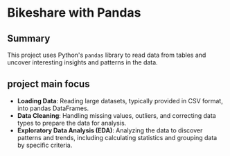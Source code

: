 # Bikeshare with Pandas

## Summary

This project uses Python's `pandas` library to read data from tables and uncover interesting insights and patterns in the data.

## project main focus

- **Loading Data**: Reading large datasets, typically provided in CSV format, into pandas DataFrames.
- **Data Cleaning**: Handling missing values, outliers, and correcting data types to prepare the data for analysis.
- **Exploratory Data Analysis (EDA)**: Analyzing the data to discover patterns and trends, including calculating statistics and grouping data by specific criteria.


